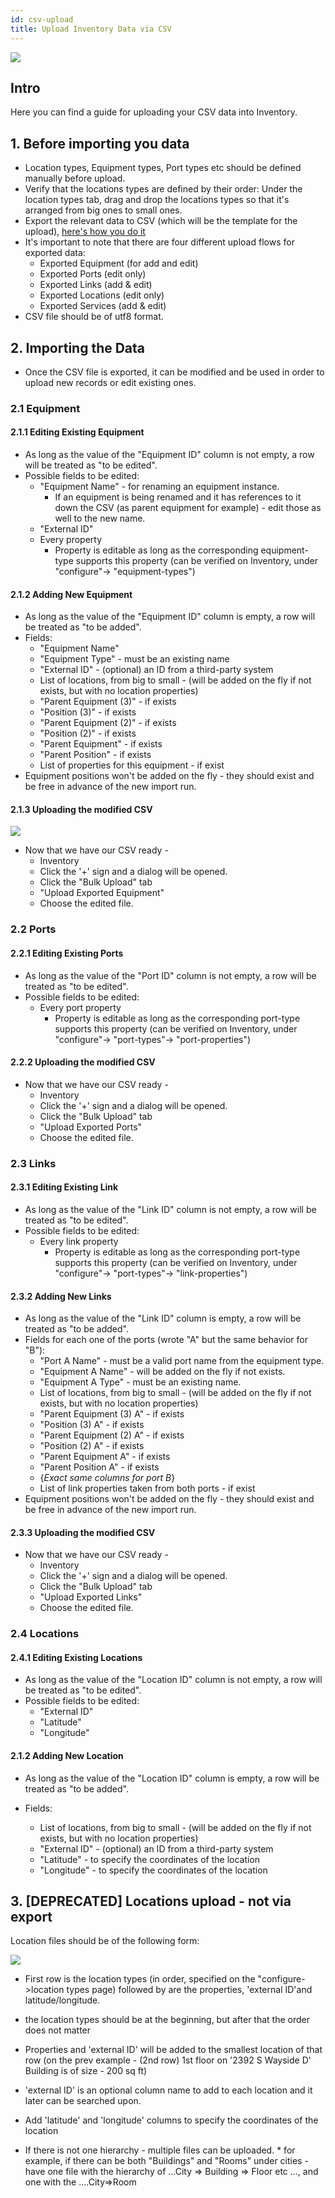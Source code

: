 ```yaml
---
id: csv-upload
title: Upload Inventory Data via CSV    
---
```


![](https://s3.amazonaws.com/purpleheadband.images/wiki/uploadmenu2.png)

## Intro

Here you can find a guide for uploading your CSV data into Inventory.

## 1. Before importing you data
* Location types, Equipment types, Port types etc should be defined manually before upload.
* Verify that the locations types are defined by their order:
Under the location types tab, drag and drop the locations types so that it's arranged from big ones to small ones.
* Export the relevant data to CSV (which will be the template for the upload), [here's how you do it](export.md)
* It's important to note that there are four different upload flows for exported data:
	* Exported Equipment (for add and edit)
	* Exported Ports (edit only)
	* Exported Links (add & edit)
	* Exported Locations (edit only)
	* Exported Services (add & edit) 
* CSV file should be of utf8 format.

## 2. Importing the Data

* Once the CSV file is exported, it can be modified and be used in order to upload new records or edit existing ones.
### 2.1 Equipment
#### 2.1.1 Editing Existing Equipment
* As long as the value of the "Equipment ID" column is not empty, a row will be treated as "to be edited".
* Possible fields to be edited:
   * "Equipment Name" - for renaming an equipment instance.
      * If an equipment is being renamed and it has references to it down the CSV (as parent equipment for example) - edit those as well to the new name.
   * "External ID"
   * Every property
      * Property is editable as long as the corresponding equipment-type supports this property (can be verified on Inventory, under "configure"-> "equipment-types")

#### 2.1.2 Adding New Equipment

* As long as the value of the "Equipment ID" column is empty, a row will be treated as "to be added".
* Fields:
   * "Equipment Name"
   * "Equipment Type" - must be an existing name
   * "External ID" - (optional) an ID from a third-party system 
   * List of locations, from big to small - (will be added on the fly if not exists, but with no location properties)
   * "Parent Equipment (3)" - if exists
   *  "Position (3)" - if exists
   * "Parent Equipment (2)" - if exists
   * "Position (2)" - if exists
   * "Parent Equipment" - if exists
   * "Parent Position" - if exists
   * List of properties for this equipment - if exist
* Equipment positions won't be added on the fly - they should exist and be free in advance of the new import run.

#### 2.1.3 Uploading the modified CSV


![](https://s3.amazonaws.com/purpleheadband.images/wiki/exported_data_for_upload.png)

* Now that we have our CSV ready - 
   *  Inventory
   * Click the '+' sign and a dialog will be opened.
   * Click the "Bulk Upload" tab
   * "Upload Exported Equipment"
   * Choose the edited file.


### 2.2 Ports
#### 2.2.1 Editing Existing Ports
* As long as the value of the "Port ID" column is not empty, a row will be treated as "to be edited".
* Possible fields to be edited:
   * Every port property
      * Property is editable as long as the corresponding port-type supports this property (can be verified on Inventory, under "configure"-> "port-types"-> "port-properties")

#### 2.2.2 Uploading the modified CSV
* Now that we have our CSV ready - 
   *  Inventory
   * Click the '+' sign and a dialog will be opened.
   * Click the "Bulk Upload" tab
   * "Upload Exported Ports"
   * Choose the edited file.
   
### 2.3 Links
#### 2.3.1 Editing Existing Link
* As long as the value of the "Link ID" column is not empty, a row will be treated as "to be edited".
* Possible fields to be edited:
   * Every link property
      * Property is editable as long as the corresponding port-type supports this property (can be verified on Inventory, under "configure"-> "port-types"-> "link-properties")

#### 2.3.2 Adding New Links

* As long as the value of the "Link ID" column is empty, a row will be treated as "to be added".
* Fields for each one of the ports (wrote "A" but the same behavior for "B"):
   * "Port A Name" - must be a valid port name from the equipment type.
   * "Equipment A Name" - will be added on the fly if not exists.
   * "Equipment A Type" - must be an existing name.
   * List of locations, from big to small - (will be added on the fly if not exists, but with no location properties)
   * "Parent Equipment (3) A" - if exists
   * "Position (3) A" - if exists
   * "Parent Equipment (2) A" - if exists
   * "Position (2) A" - if  exists
   * "Parent Equipment A" - if exists
   * "Parent Position A" - if exists
   * {*Exact same columns for  port B*}
   * List of link properties taken from both ports - if exist
* Equipment positions won't be added on the fly - they should exist and be free in advance of the new import run.

#### 2.3.3 Uploading the modified CSV
* Now that we have our CSV ready - 
   *  Inventory
   * Click the '+' sign and a dialog will be opened.
   * Click the "Bulk Upload" tab
   * "Upload Exported Links"
   * Choose the edited file.
   
   
### 2.4 Locations
#### 2.4.1 Editing Existing Locations
* As long as the value of the "Location ID" column is not empty, a row will be treated as "to be edited".
* Possible fields to be edited:
   * "External ID"
   * "Latitude"
   * "Longitude"

#### 2.1.2 Adding New Location

* As long as the value of the "Location ID" column is empty, a row will be treated as "to be added".
* Fields:

   * List of locations, from big to small - (will be added on the fly if not exists, but with no location properties)
   * "External ID" - (optional) an ID from a third-party system 
   * "Latitude" - to specify the coordinates of the location
   * "Longitude" - to specify the coordinates of the location


## 3. [DEPRECATED] Locations upload - not via export 

Location files should be of the following form:

![](https://s3.amazonaws.com/purpleheadband.images/wiki/full_location.png)

* First row is the location types (in order, specified on the "configure->location types page) followed by are the properties, 'external ID'and latitude/longitude.
* the location  types should be at the beginning, but after  that the order does not matter
* Properties and 'external ID' will be added to the smallest location of that row (on the prev example - (2nd row) 1st floor on '2392 S Wayside D' Building is of size - 200 sq ft)
* 'external ID' is an optional column name to add to each location and it later can be searched upon.
* Add 'latitude' and 'longitude' columns to specify the coordinates of the location

* If there is not one hierarchy - multiple files can be uploaded.
      * for example, if there can be both "Buildings" and "Rooms" under cities - have one file with the hierarchy of ...City => Building => Floor etc ..., and one with the ....City=>Room

